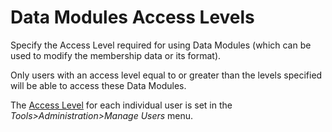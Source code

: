 # Data Modules Access Levels

Specify the Access Level required for using Data Modules (which can be
used to modify the membership data or its format).

Only users with an access level equal to or greater than the levels
specified will be able to access these Data Modules.

The [Access Level](users+accesslevel.md) for each individual user is
set in the _Tools&gt;Administration&gt;Manage Users_ menu.
